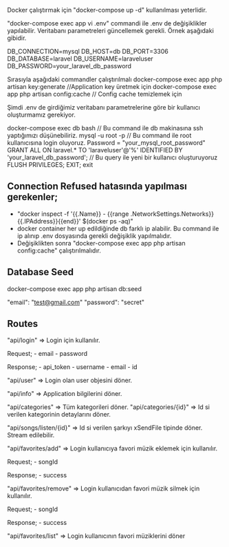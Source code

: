 Docker çalıştırmak için "docker-compose up -d" kullanılması yeterlidir.

"docker-compose exec app vi .env" commandi ile .env de değişiklikler yapılabilir. Veritabanı parametreleri güncellemek gerekli. Örnek aşağıdaki gibidir.

DB_CONNECTION=mysql
DB_HOST=db
DB_PORT=3306
DB_DATABASE=laravel
DB_USERNAME=laraveluser
DB_PASSWORD=your_laravel_db_password

Sırasıyla aşağıdaki commandler çalıştırılmalı
docker-compose exec app php artisan key:generate //Application key üretmek için
docker-compose exec app php artisan config:cache // Config cache temizlemek için

Şimdi .env de girdiğimiz veritabanı parametrelerine göre bir kullanıcı oluşturmamız gerekiyor.

docker-compose exec db bash // Bu command ile db makinasına ssh yaptığımızı düşünebiliriz.
mysql -u root -p // Bu command ile root kullanıcısına login oluyoruz. Password = "your_mysql_root_password"
GRANT ALL ON laravel.* TO 'laraveluser'@'%' IDENTIFIED BY 'your_laravel_db_password';      // Bu query ile yeni bir kullanıcı oluşturuyoruz
FLUSH PRIVILEGES;
EXIT;
exit

## Connection Refused hatasında yapılması gerekenler;

- "docker inspect -f '{{.Name}} - {{range .NetworkSettings.Networks}}{{.IPAddress}}{{end}}' $(docker ps -aq)"
- docker container her up edildiğinde db farklı ip alabilir. Bu command ile ip alınıp .env dosyasında gerekli değişiklik yapılmalıdır.
- Değişiklikten sonra "docker-compose exec app php artisan config:cache" çalıştırılmalıdır.


## Database Seed
docker-compose exec app php artisan db:seed

"email": "test@gmail.com"
"password": "secret"

## Routes

"api/login" => Login için kullanılır.

Request;
	- email
	- password

Response;
	- api_token
	- username
	- email
	- id

"api/user" => Login olan user objesini döner.

"api/info" => Application bilgilerini döner.

"api/categories" => Tüm kategorileri döner.
"api/categories/{id}" => Id si verilen kategorinin detaylarını döner.

"api/songs/listen/{id}" => Id si verilen şarkıyı xSendFile tipinde döner. Stream edilebilir.

"api/favorites/add" => Login kullanıcıya favori müzik eklemek için kullanılır.

Request;
	- songId 

Response;
	- success

"api/favorites/remove" => Login kullanıcıdan favori müzik silmek için kullanılır.

Request;
	- songId 

Response;
	- success

"api/favorites/list" => Login kullanıcının favori müziklerini döner
